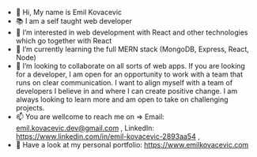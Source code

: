 - 👋 Hi, My name is Emil Kovacevic
- :books: I am a self taught web developer 
- 👀 I’m interested in web development with React and other technologies which go together with React
- 🌱 I’m currently learning the full MERN stack (MongoDB, Express, React, Node)
- 💞️ I’m looking to collaborate on all sorts of web apps. If you are looking for a developer,
     I am open for an opportunity to work with a team that runs on clear communication. I want to align myself with a team of developers I believe in and where I can create positive change. I am always looking to learn more and am open to take on challenging projects.
- 📫 You are wellcome to reach me on =>  Email: emil.kovacevic.dev@gmail.com ,
                                          LinkedIn: https://www.linkedin.com/in/emil-kovacevic-2893aa54 ,
- :link: Have a look at my personal portfolio: https://www.emilkovacevic.com                                       
 
                                         
                                  

<!---
emilkovacevic/emilkovacevic is a ✨ special ✨ repository because its `README.md` (this file) appears on your GitHub profile.
You can click the Preview link to take a look at your changes.
--->
